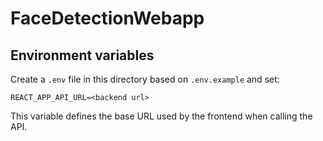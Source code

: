 # FaceDetectionWebapp

## Environment variables
Create a `.env` file in this directory based on `.env.example` and set:

```
REACT_APP_API_URL=<backend url>
```

This variable defines the base URL used by the frontend when calling the API.
